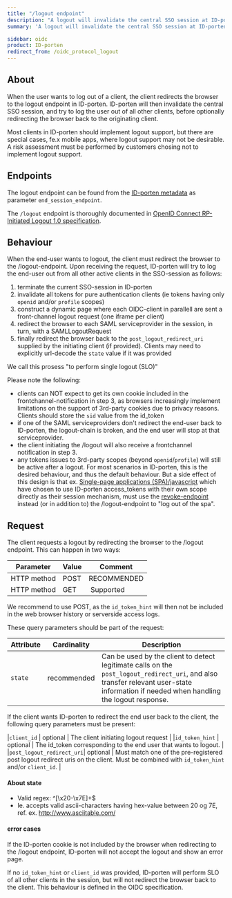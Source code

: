 ```yaml
---
title: "/logout endpoint"
description: "A logout will invalidate the central SSO session at ID-porten and log the user out of all other active clients. "
summary: 'A logout will invalidate the central SSO session at ID-porten and log the user out of all other active clients. '

sidebar: oidc
product: ID-porten
redirect_from: /oidc_protocol_logout
---
```


## About


When the user wants to log out of a client,  the client redirects the browser to the logout endpoint in ID-porten.  ID-porten will then invalidate the central SSO session, and try to log the user out of all other clients, before optionally redirecting the browser back to the originating client.

Most clients in ID-porten should implement logout support, but there are special cases, fe.x mobile apps, where logout support may not be desirable.  A risk assessment must be performed by customers chosing not to implement logout support. 


## Endpoints

The logout endpoint can be found from the [ID-porten metadata](oidc_func_wellknown) as parameter `end_session_endpoint`. 

The `/logout` endpoint is thoroughly documented in [OpenID Connect RP-Initiated Logout 1.0 specification](https://openid.net/specs/openid-connect-rpinitiated-1_0.html). 

## Behaviour

When the end-user wants to logout, the client must redirect the browser to the /logout-endpoint.  Upon receiving the request, ID-porten will try to log the end-user out from all other active clients in the SSO-session as follows:

1. terminate the current SSO-session in ID-porten
1. invalidate all tokens for pure authentication clients (ie tokens having only `openid` and/or `profile` scopes)
1. construct a dynamic page where each OIDC-client in parallell are sent a front-channel logout request (one iframe per client)
1. redirect the browser to each SAML serviceprovider in the session, in turn, with a SAMLLogoutRequest
1. finally redirect the browser back to the `post_logout_redirect_uri` supplied by the initiating client (if provided). Clients may need to explicitly url-decode the `state` value if it was provided 

We call this prosess "to perform single logout (SLO)"

Please note the following:
*  clients can NOT expect to get its own cookie included in the frontchannel-notification in step 3, as browsers increasingly implement limitations on the support of 3rd-party cookies due to privacy reasons.  Clients should store the `sid` value from the id_token 
*  if one of the SAML serviceproviders don't redirect the end-user back to ID-porten, the logout-chain is broken, and the end user will stop at that serviceprovider.
*  the client initiating the /logout will also receive a frontchannel notification in step 3. 
*  any tokens issues to 3rd-party scopes (beyond `openid`/`profile`) will still be active after a logout. For most scenarios in ID-porten, this is the desired behaviour, and thus the default behaviour.  But a side effect of this design is that ex. [Single-page applications (SPA)/javascript](oidc_auth_spa.html) which have chosen to use ID-porten access_tokens with their own scope directly as their session mechanism, must use the [revoke-endpoint](oidc_protocol_revoke.html) instead (or in addition to) the /logout-endpoint to "log out of the spa".



## Request

The client requests a logout by redirecting the browser to the /logout endpoint. This can happen in two ways:

| Parameter  | Value | Comment |
| --- | --- | - |
| HTTP method | POST | RECOMMENDED |
| HTTP method | GET | Supported |

We recommend to use POST, as the `id_token_hint` will then not be included in the web browser history or serverside access logs.

These query parameters should be part of the request: 

| Attribute | Cardinality | Description|
|---|---|---|
|```state```                   | recommended | Can be used by the client to detect legitimate calls on the `post_logout_redirect_uri`, and also transfer relevant user-state information if needed when handling the logout response.  |

If the client wants ID-porten to redirect the end user back to the client, the following query parameters must be present:

|```client_id```           | optional | The client initiating logout request |
|```id_token_hint```           | optional | The id_token corresponding to the end user that wants to logout. |
|```post_logout_redirect_uri```| optional | Must match one of the pre-registered post logout redirect uris on the client.   Must be combined with `id_token_hint` and/or `client_id`. |



#### About state

* Valid regex: ^[\x20-\x7E]+$
* Ie. accepts valid ascii-characters having hex-value between 20 og 7E, ref. ex. http://www.asciitable.com/



#### error cases

If the ID-porten cookie is not included by the browser when redirecting to the /logout endpoint, ID-porten will not accept the logout and show an error page.

If no `id_token_hint` or `client_id` was provided, ID-porten will perform SLO of all other clients in the session, but will not redirect the browser back to the client.  This behaviour is defined in the OIDC specification.
